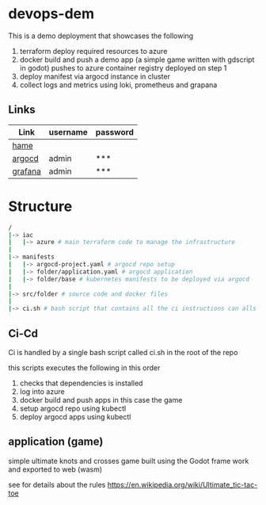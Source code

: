 # devops-dem

This is a demo deployment that showcases the following

1. terraform deploy required resources to azure
2. docker build and push a demo app (a simple game written with gdscript in godot) pushes to azure container registry deployed on step 1
3. deploy manifest via argocd instance in cluster
4. collect logs and metrics using loki, prometheus and grapana

## Links

|**Link**|**username**|**password**|
|---|---|---|
|[hame](https://game.devops-demo.reinier.co.za/)|||
|[argocd](https://argocd.devops-demo.reinier.co.za/)|admin|***|
|[grafana](https://grafana.devops-demo.reinier.co.za/login)|admin|***|

# Structure

```bash
/
|-> iac
|   |-> azure # main terraform code to manage the infrastructure
|
|-> manifests
|   |-> argocd-project.yaml # argocd repo setup
|   |-> folder/application.yaml # argocd application
|   |-> folder/base # kubernetes manifests to be deployed via argocd
|
|-> src/folder # source code and docker files
|
|-> ci.sh # bash script that contains all the ci instructions can alls be ran locale
```

## Ci-Cd

Ci is handled by a single bash script called ci.sh in the root of the repo

this scripts executes the following in this order

1. checks that dependencies is installed
2. log into azure
3. docker build and push apps in this case the game
4. setup argocd repo using kubectl
5. deploy argocd apps using kubectl

## application (game)

simple ultimate knots and crosses game built using the Godot frame work and exported to web (wasm)

see for details about the rules https://en.wikipedia.org/wiki/Ultimate_tic-tac-toe 
